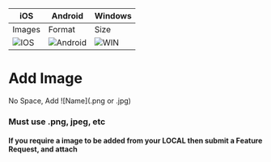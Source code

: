 iOS | Android | Windows
--- | --- | ---
Images | Format | Size
![IOS](https://cdn5.vectorstock.com/i/1000x1000/52/34/iso-45001-the-logo-of-standardization-vector-42985234.jpg) | ![Android](https://cdn.wallpapersafari.com/81/68/bLzgCI.jpg) | ![WIN](https://download.logo.wine/logo/Windows_7/Windows_7-Logo.wine.png)


# Add Image
No Space, Add ![Name](.png or .jpg)


### Must use .png, jpeg, etc

#### If you require a image to be added from your LOCAL then submit a Feature Request, and attach
